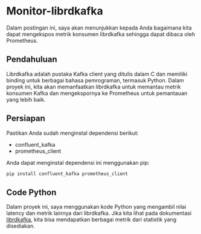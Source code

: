 # Monitor-librdkafka

Dalam postingan ini, saya akan menunjukkan kepada Anda bagaimana kita dapat mengekspos metrik konsumen librdkafka sehingga dapat dibaca oleh Prometheus.

## Pendahuluan

Librdkafka adalah pustaka Kafka client yang ditulis dalam C dan memiliki binding untuk berbagai bahasa pemrograman, termasuk Python. Dalam proyek ini, kita akan memanfaatkan librdkafka untuk memantau metrik konsumen Kafka dan mengekspornya ke Prometheus untuk pemantauan yang lebih baik.

## Persiapan

Pastikan Anda sudah menginstal dependensi berikut:

- confluent_kafka
- prometheus_client

Anda dapat menginstal dependensi ini menggunakan pip:

```bash
pip install confluent_kafka prometheus_client
```

## Code Python

Dalam proyek ini, saya menggunakan kode Python yang mengambil nilai latency dan metrik lainnya dari librdkafka. Jika kita lihat pada dokumentasi [librdkafka](https://docs.confluent.io/platform/current/clients/librdkafka/html/md_INTRODUCTION.html#consumer-groups), kita bisa mendapatkan berbagai metrik dari statistik yang disediakan.
